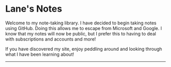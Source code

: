 # Lane's Notes

Welcome to my note-taking library. I have decided to begin taking notes using GitHub. Doing this allows me to escape from Microsoft and Google. I know that my notes will now be public, but I prefer this to having to deal with subscriptions and accounts and more!

If you have discovered my site, enjoy peddling around and looking through what I have been learning about!

---

